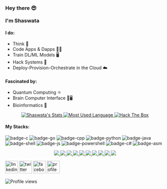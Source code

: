 <h3> Hey there 😎<br><br>
I'm Shaswata</h3> 

#### I do: 
- Think 🧠
- Code Apps & Dapps 👨‍💻 
- Train DL/ML Models 🖥️
- Hack Systems 👺
- Deploy-Provision-Orchestrate in the Cloud ☁️

#### Fascinated by: 
- Quantum Computing ⚛️
- Brain Computer Interface 🧠🖥️
- Bioinformatics 🧬

<p align="center">
  <a target="_blank" href="https://github.com/shaswata56" class="rich-diff-level-one">
    <img src="https://github-readme-stats.vercel.app/api?username=shaswata56&&show_icons=true&count_private=true" alt="Shaswata's Stats" >
  </a>
  <a target="_blank" href="https://github.com/shaswata56/shaswata56" class="rich-diff-level-one">
    <img src="https://github-readme-stats.vercel.app/api/top-langs/?username=shaswata56&layout=compact" alt="Most Used Language" >
  </a>
  <a target="_blank" href="https://www.hackthebox.eu/profile/89792" class="rich-diff-level-one">
    <img src="http://www.hackthebox.eu/badge/image/89792" alt="Hack The Box">
  </a>
</p>

#### My Stacks:
![badge-c](https://img.shields.io/badge/Language-C-555555?style=for-the-badge&logo=C) ![badge-go](https://img.shields.io/badge/Language-Go-00ADD8?style=for-the-badge&logo=Go) ![badge-cpp](https://img.shields.io/badge/Language-C++-f34b7d?style=for-the-badge&logo=C%2B%2B) ![badge-python](https://img.shields.io/badge/Language-Python-blue?style=for-the-badge&logo=Python) ![badge-java](https://img.shields.io/badge/Language-Java-b07219?style=for-the-badge&logo=Java) ![badge-shell](https://img.shields.io/badge/Language-Shell-89e051?style=for-the-badge&logo=gnu-bash) ![badge-js](https://img.shields.io/badge/Language-Javascript-f1e05a?style=for-the-badge&logo=javascript) ![badge-powershell](https://img.shields.io/badge/Language-PowerShell-012456?style=for-the-badge&logo=powershell) ![badge-c#](https://img.shields.io/badge/Language-C%23-178600?style=for-the-badge&logo=C-Sharp) ![badge-asm](https://img.shields.io/badge/Language-Assembly-6E4C13?style=for-the-badge&logo=assembly) 

<p align="center">
  <a href="https://github.com/shaswata56/Taos-Adventure">
    <img src="https://github-readme-stats.vercel.app/api/pin/?username=shaswata56&repo=Taos-Adventure" />
  </a>
  <a href="https://github.com/shaswata56/klogger">
    <img src="https://github-readme-stats.vercel.app/api/pin/?username=shaswata56&repo=klogger" />
  </a>
  <a href="https://github.com/shaswata56/deepblue">
    <img src="https://github-readme-stats.vercel.app/api/pin/?username=shaswata56&repo=deepblue" />
  </a>
  <a href="https://github.com/shaswata56/microOS">
    <img src="https://github-readme-stats.vercel.app/api/pin/?username=shaswata56&repo=microOS" />
  </a>
  <a href="https://github.com/shaswata56/Private-Chat">
    <img src="https://github-readme-stats.vercel.app/api/pin/?username=shaswata56&repo=Private-Chat" />
  </a>
  <a href="https://github.com/shaswata56/Facial_Expression_Recognition">
    <img src="https://github-readme-stats.vercel.app/api/pin/?username=shaswata56&repo=Facial_Expression_Recognition" />
  </a>
  <a href="https://github.com/shaswata56/argon2crypto">
    <img src="https://github-readme-stats.vercel.app/api/pin/?username=shaswata56&repo=argon2crypto" />
  </a>
  <a href="https://github.com/shaswata56/CheckSum_Util">
    <img src="https://github-readme-stats.vercel.app/api/pin/?username=shaswata56&repo=CheckSum_Util" />
  </a>
  <a href="https://github.com/shaswata56/User_Mode_Linux">
    <img src="https://github-readme-stats.vercel.app/api/pin/?username=shaswata56&repo=User_Mode_Linux" />
  </a>
  <a href="https://github.com/shaswata56/PostExploitation">
    <img src="https://github-readme-stats.vercel.app/api/pin/?username=shaswata56&repo=PostExploitation" />
  </a>
</p>

[<img src='https://simpleicons.org/icons/linkedin.svg' alt='linkedin' height='40'>](https://www.linkedin.com/in/shaswata56)  [<img src='https://simpleicons.org/icons/twitter.svg' alt='twitter' height='40'>](https://twitter.com/shaswata56) [<img src='https://simpleicons.org/icons/facebook.svg' alt='facebook' height='40'>](https://facebook.com/shaswata56) [<img src='https://w7.pngwing.com/pngs/664/998/png-transparent-pie-chart-computer-icons-circle-monochrome-graph-of-a-function-pie.png' alt='profile status' height='40'>](https://profile-summary-for-github.com/user/shaswata56)


![Profile views](https://gpvc.arturio.dev/shaswata56)
